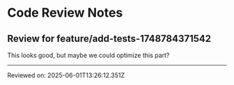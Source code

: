 # Code Review Notes

## Review for feature/add-tests-1748784371542

This looks good, but maybe we could optimize this part?

---
Reviewed on: 2025-06-01T13:26:12.351Z